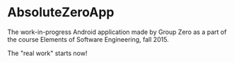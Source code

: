 # AbsoluteZeroApp
The work-in-progress Android application made by Group Zero as a part of the course Elements of Software Engineering, fall 2015.

The "real work" starts now!
